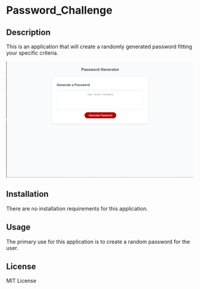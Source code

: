 # Password_Challenge

## Description

This is an application that will create a randomly generated password fitting your specific criteria.



![Alt text](<02-Challenge/Assets/PW Generator.png>)

## Installation

There are no installation requirements for this application.


## Usage

The primary use for this application is to create a random password for the user.


## License

MIT License